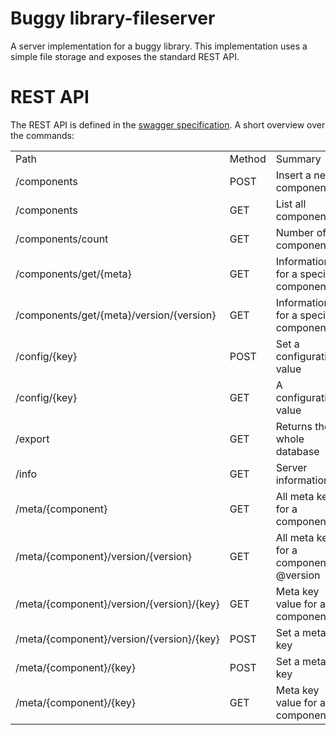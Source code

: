 # Buggy library-fileserver

A server implementation for a buggy library. This implementation uses a simple file storage and exposes the standard REST API.

# REST API

The REST API is defined in the [swagger specification](https://buggyorg.github.io/library-fileserver/). A short overview over the commands:

<table><tr><td>Path</td><td>Method</td><td>Summary</td></tr><tr><td>/components</td><td>POST</td><td>Insert a new component</td></tr><tr><td>/components</td><td>GET</td><td>List all components</td></tr><tr><td>/components/count</td><td>GET</td><td>Number of components</td></tr><tr><td>/components/get/{meta}</td><td>GET</td><td>Information for a specific component.</td></tr><tr><td>/components/get/{meta}/version/{version}</td><td>GET</td><td>Information for a specific component.</td></tr><tr><td>/config/{key}</td><td>POST</td><td>Set a configuration value</td></tr><tr><td>/config/{key}</td><td>GET</td><td>A configuration value</td></tr><tr><td>/export</td><td>GET</td><td>Returns the whole database</td></tr><tr><td>/info</td><td>GET</td><td>Server information</td></tr><tr><td>/meta/{component}</td><td>GET</td><td>All meta keys for a component</td></tr><tr><td>/meta/{component}/version/{version}</td><td>GET</td><td>All meta keys for a component @version</td></tr><tr><td>/meta/{component}/version/{version}/{key}</td><td>GET</td><td>Meta key value for a component</td></tr><tr><td>/meta/{component}/version/{version}/{key}</td><td>POST</td><td>Set a meta key</td></tr><tr><td>/meta/{component}/{key}</td><td>POST</td><td>Set a meta key</td></tr><tr><td>/meta/{component}/{key}</td><td>GET</td><td>Meta key value for a component</td></tr></table>
